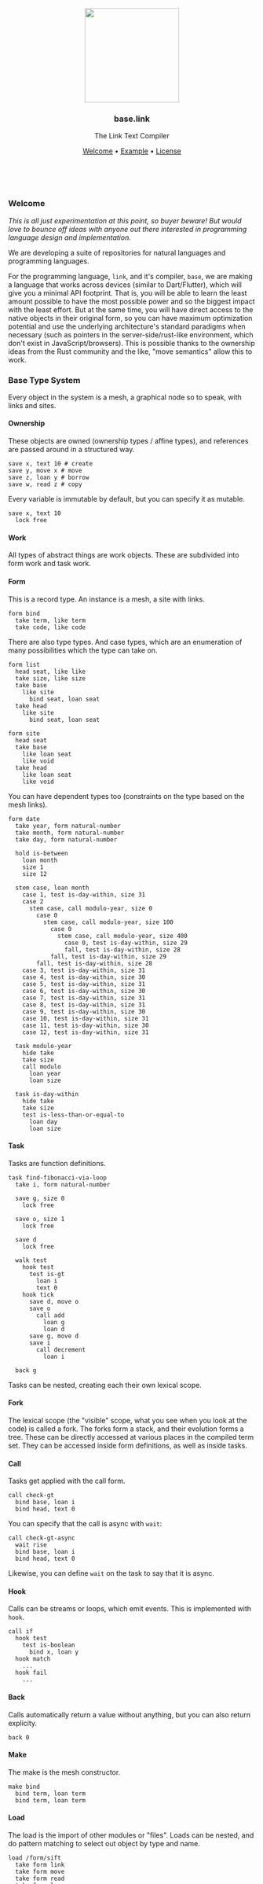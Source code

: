 <br/>
<br/>
<br/>
<br/>
<br/>
<br/>
<br/>

<p align='center'>
  <img src='https://github.com/teamtreesurf/base.link/blob/make/view/base.svg?raw=true' height='192'>
</p>

<h3 align='center'>base.link</h3>
<p align='center'>
  The Link Text Compiler
</p>

<p align='center'>
  <a href='#welcome'>Welcome</a> •
  <a href='#example'>Example</a> •
  <a href='#license'>License</a>
</p>

<br/>
<br/>
<br/>

### Welcome

_This is all just experimentation at this point, so buyer beware! But would love to bounce off ideas with anyone out there interested in programming language design and implementation._

We are developing a suite of repositories for natural languages and programming languages.

For the programming language, `link`, and it's compiler, `base`, we are making a language that works across devices (similar to Dart/Flutter), which will give you a minimal API footprint. That is, you will be able to learn the least amount possible to have the most possible power and so the biggest impact with the least effort. But at the same time, you will have direct access to the native objects in their original form, so you can have maximum optimization potential and use the underlying architecture's standard paradigms when necessary (such as pointers in the server-side/rust-like environment, which don't exist in JavaScript/browsers). This is possible thanks to the ownership ideas from the Rust community and the like, "move semantics" allow this to work.

### Base Type System

Every object in the system is a mesh, a graphical node so to speak, with links and sites.

#### Ownership

These objects are owned (ownership types / affine types), and references are passed around in a structured way.

```link
save x, text 10 # create
save y, move x # move
save z, loan y # borrow
save w, read z # copy
```

Every variable is immutable by default, but you can specify it as mutable.

```link
save x, text 10
  lock free
```

#### Work

All types of abstract things are work objects. These are subdivided into form work and task work.

#### Form

This is a record type. An instance is a mesh, a site with links.

```link
form bind
  take term, like term
  take code, like code
```

There are also type types. And case types, which are an enumeration of many possibilities which the type can take on.

```link
form list
  head seat, like like
  take size, like size
  take base
    like site
      bind seat, loan seat
  take head
    like site
      bind seat, loan seat

form site
  head seat
  take base
    like loan seat
    like void
  take head
    like loan seat
    like void
```

You can have dependent types too (constraints on the type based on the mesh links).

```link
form date
  take year, form natural-number
  take month, form natural-number
  take day, form natural-number

  hold is-between
    loan month
    size 1
    size 12

  stem case, loan month
    case 1, test is-day-within, size 31
    case 2
      stem case, call modulo-year, size 0
        case 0
          stem case, call modulo-year, size 100
            case 0
              stem case, call modulo-year, size 400
                case 0, test is-day-within, size 29
                fall, test is-day-within, size 28
            fall, test is-day-within, size 29
        fall, test is-day-within, size 28
    case 3, test is-day-within, size 31
    case 4, test is-day-within, size 30
    case 5, test is-day-within, size 31
    case 6, test is-day-within, size 30
    case 7, test is-day-within, size 31
    case 8, test is-day-within, size 31
    case 9, test is-day-within, size 30
    case 10, test is-day-within, size 31
    case 11, test is-day-within, size 30
    case 12, test is-day-within, size 31

  task modulo-year
    hide take
    take size
    call modulo
      loan year
      loan size

  task is-day-within
    hide take
    take size
    test is-less-than-or-equal-to
      loan day
      loan size
```

#### Task

Tasks are function definitions.

```link
task find-fibonacci-via-loop
  take i, form natural-number

  save g, size 0
    lock free

  save o, size 1
    lock free

  save d
    lock free

  walk test
    hook test
      test is-gt
        loan i
        text 0
    hook tick
      save d, move o
      save o
        call add
          loan g
          loan d
      save g, move d
      save i
        call decrement
          loan i

  back g
```

Tasks can be nested, creating each their own lexical scope.

#### Fork

The lexical scope (the "visible" scope, what you see when you look at the code) is called a fork. The forks form a stack, and their evolution forms a tree. These can be directly accessed at various places in the compiled term set. They can be accessed inside form definitions, as well as inside tasks.

#### Call

Tasks get applied with the call form.

```link
call check-gt
  bind base, loan i
  bind head, text 0
```

You can specify that the call is async with `wait`:

```link
call check-gt-async
  wait rise
  bind base, loan i
  bind head, text 0
```

Likewise, you can define `wait` on the task to say that it is async.

#### Hook

Calls can be streams or loops, which emit events. This is implemented with `hook`.

```link
call if
  hook test
    test is-boolean
      bind x, loan y
  hook match
    ...
  hook fail
    ...
```

#### Back

Calls automatically return a value without anything, but you can also return explicity.

```
back 0
```

#### Make

The make is the mesh constructor.

```link
make bind
  bind term, loan term
  bind term, loan term
```

#### Load

The load is the import of other modules or "files". Loads can be nested, and do pattern matching to select out object by type and name.

```link
load /form/sift
  take form link
  take form move
  take form read
  take form loan
```

#### Lead

A lead is returned when there is a potential error or value as options.

#### Card

A card is a module. It belongs to a deck, the package.

#### Deck

A deck is a package. It belongs to a host, or an organization/entity.

#### Host

A host is used to bind data, usually for passing to a call, but can also be used to construct arbitrary trees of content.

```link
host hello, text <foo>
host world
  host bar, text <baz>
```

### Custom DSLs

You can build your own DSLs by defining a mine, mill, and mint which combines the two.

#### Mine

A mine is a parser. There are two types of mines by default, the text mine (which parses text/bits) and the tree mine (which parses the trees of terms). The tree of terms that you get initially is passed through the mine, and matched with a mill, to get the final mesh.

```link
mine bind
  mine term, term bind
    mine term
      take name
    mine room
      make case
        mine form, form sift
          take sift
```

#### Mill

The mill takes the streaming output from the mine, and converts it into mesh.

```link
mill bind
  mill term
    save term
  mill sift
    mill text
      save sift
    mill link
      mill road
        base seed
        make link
          bind road, link seed
          save sift
    mill move
      mill road
        base seed
        make move
          bind road, link seed
          save sift
    mill read
      mill road
        base seed
        make read
          bind road, link seed
          save sift
    mill loan
      mill road
        base seed
        make loan
          bind road, link seed
          save sift
    mill make, form make
      save sift
    mill call, form call
      save sift
    mill task, form task
      save sift
    mill task, form form
      save sift
  make bind
    bind term, link term
    bind term, link term
```

To construct your own DSLs, you simply define a mine which parses the term tree (following the example mines for inspiration), and define a mill to convert the mines parsings into mesh.

This gives us a way to transform text content to trees to meshes, and verify the transformation is correct.

Don't consider the trees of terms and the resulting objects as really an inflexible syntax which defines opaque objects and types. These are simple data structures encoding object trees and graphs, not like functional languages. So you are free to "compile" the object to create and run computation however you see fit, which gives you great ability.

### Project Cleanliness

Parentheses are always avoided in our base style. All files are named `base.link` inside of a folder, along with an optional `test.link` test file. Certain folder collections are standard, like Ruby on Rails.

### License

Copyright 2021-2022 <a href='https://drum.work'>TreeSurf</a>

Licensed under the Apache License, Version 2.0 (the "License");
you may not use this file except in compliance with the License.
You may obtain a copy of the License at

    http://www.apache.org/licenses/LICENSE-2.0

Unless required by applicable law or agreed to in writing, software
distributed under the License is distributed on an "AS IS" BASIS,
WITHOUT WARRANTIES OR CONDITIONS OF ANY KIND, either express or implied.
See the License for the specific language governing permissions and
limitations under the License.

### TreeSurf

This is being developed by the folks at [TreeSurf](https://tree.surf), a California-based project for helping humanity master information and computation. TreeSurf started off in the winter of 2008 as a spark of an idea, to forming a company 10 years later in the winter of 2018, to a seed of a project just beginning its development phases. It is entirely bootstrapped by working full time and running [Etsy](https://etsy.com/shop/teamtreesurf) and [Amazon](https://www.amazon.com/s?rh=p_27%3AMount+Build) shops. Also find us on [Facebook](https://www.facebook.com/teamtreesurf), [Twitter](https://twitter.com/teamtreesurf), and [LinkedIn](https://www.linkedin.com/company/teamtreesurf). Check out our other GitHub projects as well!
